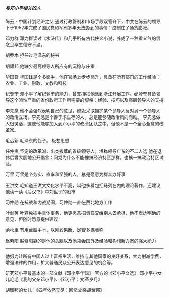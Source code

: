 #####  与邓小平相关的人

陈云 - 中国计划经济之父
通过行政管制和市场手段双管齐下，中共在陈云的领导下于1952年完成了国民党和军阀多年无法办到的事情：控制住了通货膨胀。





邓力群
邓力群读过《水浒传》和几乎所有古代侠义小说，养成了一种重义气的信念且毕生信守不渝。



胡乔木
担任过毛泽东的秘书



胡耀邦
他缺少最高领导人所应有的沉稳与庄重



华国锋
华国锋是个多面手，他在官场上步步高升，具备在所有部门的工作经验：农业、工业、财政、文教和科技



纪登奎
邓小平了解纪登奎的能力，曾支持把他派到浙江开展工作。纪登奎具备领导这个派性严重的省份政府工作所需要的资格：经验、技巧以及高层领导人的支持



李先念
他不会强烈表明自己的意见，避免采取拥护某个领导人反对另一个领导人的政治立场。李先念是个善于求生存的人，总是能够随政治风向而动。
李先念做人很灵活，这使他能够加入到邓小平的改革团队之中，但他不是一个全心全意的改革家。



毛远新
毛泽东的侄子。
极左思想





任仲夷
坚定的改革派，出类拔萃的省级领导人，堪称领导广东的不二人选
他在退休后曾大胆地公开倡言：问党为什么不能像搞经济特区那样，也搞一搞政治特区试验。





万里
万里是个务实、直率和坚强的人，总是愿意为群众办好事



王洪文
毛知道王洪文文化水平不高，叫他多看包括马列在内的理论著作，还建议他读一读《后汉书》中刘盘子的股市



习仲勋
在抗战和内战期间，习仲勋一直在西北地方工作



叶剑英
叶避免插手具体事务，他更愿意把责任交给别人去承担，他不表达明确的意见，但随时愿意提供建议





余秋里
有用截肢手术，以刚毅果断、足智多谋著称



赵紫阳
赵紫阳靠的是他的头脑以及他领会国外及经验和构想新方案的强大能力



--------
他努力让所有中国人过上富裕生活，维持与其他国家的良好关系，大力削减学费，增强法律的作用，扩大普通民众公开表达意见的机会等。




研究邓小平最基本的一部文献《邓小平年谱》
官方的《邓小平文选》
邓小平小女儿毛毛《我的父亲邓小平》、《邓小平：文革岁月》

胡耀邦的女儿：《四年依然无尽：回忆父亲胡耀邦》